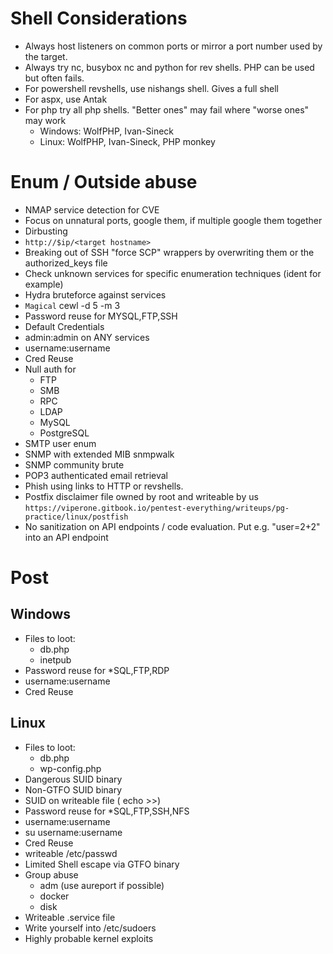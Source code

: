 # Shell Considerations
- Always host listeners on common ports or mirror a port number used by the target.
- Always try nc, busybox nc and python for rev shells. PHP can be used but often fails.
- For powershell revshells, use nishangs shell. Gives a full shell
- For aspx, use Antak
- For php try all php shells. "Better ones" may fail where "worse ones" may work
  - Windows: WolfPHP, Ivan-Sineck
  - Linux: WolfPHP, Ivan-Sineck, PHP monkey


# Enum / Outside abuse
- NMAP service detection for CVE
- Focus on unnatural ports, google them, if multiple google them together
- Dirbusting
- `http://$ip/<target hostname>`
- Breaking out of SSH "force SCP" wrappers by overwriting them or the authorized_keys file
- Check unknown services for specific enumeration techniques (ident for example)
- Hydra bruteforce against services
- `Magical` cewl -d 5 -m 3
- Password reuse for MYSQL,FTP,SSH
- Default Credentials
- admin:admin on ANY services
- username:username
- Cred Reuse
- Null auth for 
  - FTP
  - SMB
  - RPC
  - LDAP
  - MySQL
  - PostgreSQL
- SMTP user enum
- SNMP with extended MIB snmpwalk
- SNMP community brute
- POP3 authenticated email retrieval
- Phish using links to HTTP or revshells.
- Postfix disclaimer file owned by root and writeable by us `https://viperone.gitbook.io/pentest-everything/writeups/pg-practice/linux/postfish`
- No sanitization on API endpoints / code evaluation. Put e.g. "user=2+2" into an API endpoint
# Post
## Windows
- Files to loot:
  - db.php
  - inetpub
- Password reuse for *SQL,FTP,RDP
- username:username
- Cred Reuse

## Linux
- Files to loot:
  - db.php
  - wp-config.php
- Dangerous SUID binary
- Non-GTFO SUID binary
- SUID on writeable file ( echo >>)
- Password reuse for *SQL,FTP,SSH,NFS
- username:username
- su username:username
- Cred Reuse
- writeable /etc/passwd
- Limited Shell escape via GTFO binary
- Group abuse
  - adm (use aureport if possible)
  - docker
  - disk
- Writeable .service file
- Write yourself into /etc/sudoers
- Highly probable kernel exploits

